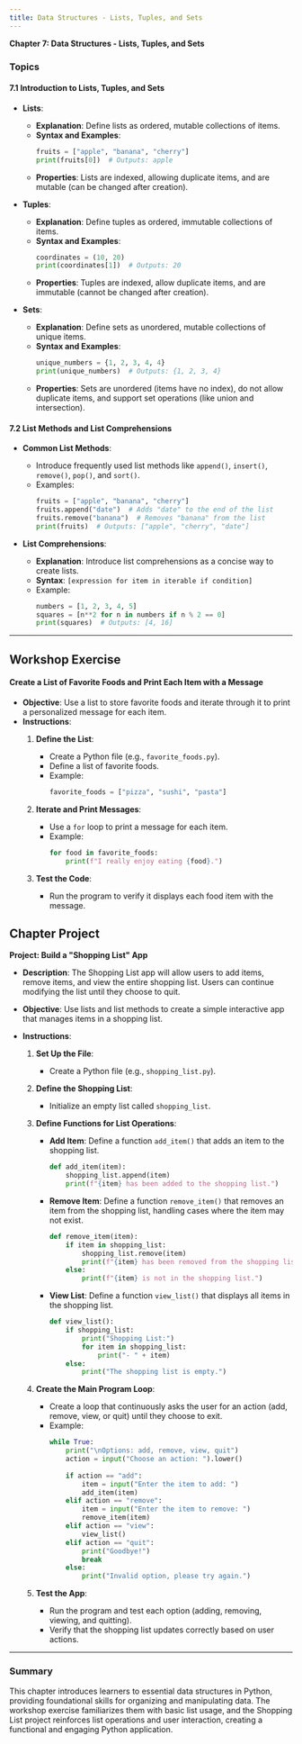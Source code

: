 ```yaml
---
title: Data Structures - Lists, Tuples, and Sets
---
```


**Chapter 7: Data Structures - Lists, Tuples, and Sets**

### Topics

#### 7.1 Introduction to Lists, Tuples, and Sets
   - **Lists**:
      - **Explanation**: Define lists as ordered, mutable collections of items.
      - **Syntax and Examples**:
        ```python
        fruits = ["apple", "banana", "cherry"]
        print(fruits[0])  # Outputs: apple
        ```
      - **Properties**: Lists are indexed, allowing duplicate items, and are mutable (can be changed after creation).

   - **Tuples**:
      - **Explanation**: Define tuples as ordered, immutable collections of items.
      - **Syntax and Examples**:
        ```python
        coordinates = (10, 20)
        print(coordinates[1])  # Outputs: 20
        ```
      - **Properties**: Tuples are indexed, allow duplicate items, and are immutable (cannot be changed after creation).
   
   - **Sets**:
      - **Explanation**: Define sets as unordered, mutable collections of unique items.
      - **Syntax and Examples**:
        ```python
        unique_numbers = {1, 2, 3, 4, 4}
        print(unique_numbers)  # Outputs: {1, 2, 3, 4}
        ```
      - **Properties**: Sets are unordered (items have no index), do not allow duplicate items, and support set operations (like union and intersection).

#### 7.2 List Methods and List Comprehensions
   - **Common List Methods**:
      - Introduce frequently used list methods like `append()`, `insert()`, `remove()`, `pop()`, and `sort()`.
      - Examples:
        ```python
        fruits = ["apple", "banana", "cherry"]
        fruits.append("date")  # Adds "date" to the end of the list
        fruits.remove("banana")  # Removes "banana" from the list
        print(fruits)  # Outputs: ["apple", "cherry", "date"]
        ```

   - **List Comprehensions**:
      - **Explanation**: Introduce list comprehensions as a concise way to create lists.
      - **Syntax**: `[expression for item in iterable if condition]`
      - Example:
        ```python
        numbers = [1, 2, 3, 4, 5]
        squares = [n**2 for n in numbers if n % 2 == 0]
        print(squares)  # Outputs: [4, 16]
        ```

---

<h2 class="workshop-title">Workshop Exercise</h2>
<div class="workshop-container">

#### Create a List of Favorite Foods and Print Each Item with a Message

- **Objective**: Use a list to store favorite foods and iterate through it to print a personalized message for each item.
- **Instructions**:
   1. **Define the List**:
      - Create a Python file (e.g., `favorite_foods.py`).
      - Define a list of favorite foods.
      - Example:
        ```python
        favorite_foods = ["pizza", "sushi", "pasta"]
        ```

   2. **Iterate and Print Messages**:
      - Use a `for` loop to print a message for each item.
      - Example:
        ```python
        for food in favorite_foods:
            print(f"I really enjoy eating {food}.")
        ```
   3. **Test the Code**:
      - Run the program to verify it displays each food item with the message.

</div>

<h2 class="workshop-title">Chapter Project</h2>
<div class="workshop-container">

**Project: Build a "Shopping List" App**

- **Description**: The Shopping List app will allow users to add items, remove items, and view the entire shopping list. Users can continue modifying the list until they choose to quit.

- **Objective**: Use lists and list methods to create a simple interactive app that manages items in a shopping list.

- **Instructions**:
   1. **Set Up the File**:
      - Create a Python file (e.g., `shopping_list.py`).
   
   2. **Define the Shopping List**:
      - Initialize an empty list called `shopping_list`.

   3. **Define Functions for List Operations**:
      - **Add Item**: Define a function `add_item()` that adds an item to the shopping list.
         ```python
         def add_item(item):
             shopping_list.append(item)
             print(f"{item} has been added to the shopping list.")
         ```

      - **Remove Item**: Define a function `remove_item()` that removes an item from the shopping list, handling cases where the item may not exist.
         ```python
         def remove_item(item):
             if item in shopping_list:
                 shopping_list.remove(item)
                 print(f"{item} has been removed from the shopping list.")
             else:
                 print(f"{item} is not in the shopping list.")
         ```

      - **View List**: Define a function `view_list()` that displays all items in the shopping list.
         ```python
         def view_list():
             if shopping_list:
                 print("Shopping List:")
                 for item in shopping_list:
                     print("- " + item)
             else:
                 print("The shopping list is empty.")
         ```

   4. **Create the Main Program Loop**:
      - Create a loop that continuously asks the user for an action (add, remove, view, or quit) until they choose to exit.
      - Example:
        ```python
        while True:
            print("\nOptions: add, remove, view, quit")
            action = input("Choose an action: ").lower()
            
            if action == "add":
                item = input("Enter the item to add: ")
                add_item(item)
            elif action == "remove":
                item = input("Enter the item to remove: ")
                remove_item(item)
            elif action == "view":
                view_list()
            elif action == "quit":
                print("Goodbye!")
                break
            else:
                print("Invalid option, please try again.")
        ```

   5. **Test the App**:
      - Run the program and test each option (adding, removing, viewing, and quitting).
      - Verify that the shopping list updates correctly based on user actions.

---

### Summary

This chapter introduces learners to essential data structures in Python, providing foundational skills for organizing and manipulating data. The workshop exercise familiarizes them with basic list usage, and the Shopping List project reinforces list operations and user interaction, creating a functional and engaging Python application.

</div>

<script>
  import ChapterNavigation from '$lib/components/ChapterNavigation.svelte';
</script>

<ChapterNavigation 
    prevHref="/learn/python/ch6" 
    nextHref="/learn/python/ch8"
  />